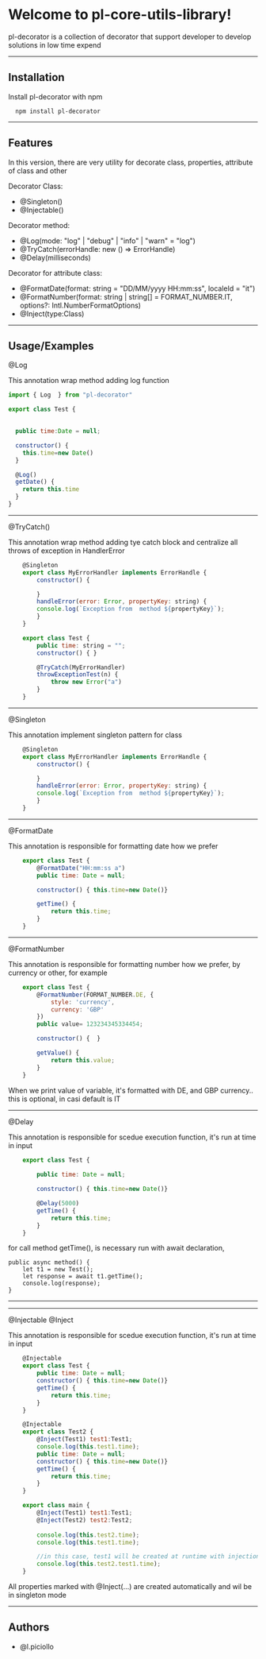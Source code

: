 
# Welcome to pl-core-utils-library!

pl-decorator is a collection of decorator that support developer to develop solutions in low time expend

----------------

## Installation

Install pl-decorator with npm

```
  npm install pl-decorator
```
----------------
## Features
In this version, there are very utility for decorate class, properties, attribute of class and other

Decorator Class:
- @Singleton()
- @Injectable()

Decorator method:
- @Log(mode: "log" | "debug" | "info" | "warn" = "log")
- @TryCatch(errorHandle: new () => ErrorHandle)
- @Delay(milliseconds)

Decorator for attribute class:
- @FormatDate(format: string = "DD/MM/yyyy HH:mm:ss", localeId = "it")
- @FormatNumber(format: string | string[] = FORMAT_NUMBER.IT, options?: Intl.NumberFormatOptions)
- @Inject(type:Class)

----------------
## Usage/Examples 
@Log

This annotation wrap method adding log function

```javascript
import { Log  } from "pl-decorator"

export class Test {

  
  public time:Date = null;

  constructor() {
    this.time=new Date()
  }

  @Log()
  getDate() {
    return this.time
  }
}
```
----------------
@TryCatch()

This annotation wrap method adding tye catch block and centralize all throws of exception in HandlerError

```javascript
    @Singleton
    export class MyErrorHandler implements ErrorHandle {
        constructor() {

        }
        handleError(error: Error, propertyKey: string) {
        console.log(`Exception from  method ${propertyKey}`);
        }
    }

    export class Test { 
        public time: string = "";
        constructor() { }

        @TryCatch(MyErrorHandler)
        throwExceptionTest(n) {
            throw new Error("a")
        }
    }
```
----------------
@Singleton

This annotation implement singleton pattern for class

```javascript
    @Singleton
    export class MyErrorHandler implements ErrorHandle {
        constructor() {

        }
        handleError(error: Error, propertyKey: string) {
        console.log(`Exception from  method ${propertyKey}`);
        }
    }

```
----------------
@FormatDate

This annotation is responsible for formatting date how we prefer

```javascript
    export class Test {
        @FormatDate("HH:mm:ss a")
        public time: Date = null;

        constructor() { this.time=new Date()}

        getTime() {
            return this.time;
        }
    }


```
----------------
@FormatNumber

This annotation is responsible for formatting number how we prefer, by currency or other, for example

```javascript
    export class Test {
        @FormatNumber(FORMAT_NUMBER.DE, {
            style: 'currency',
            currency: 'GBP'
        })
        public value= 123234345334454;

        constructor() {  }

        getValue() {
            return this.value;
        }
    }
```
When we print value of variable, it's formatted with DE, and GBP currency.. this is optional, in casi default is IT

----------------

@Delay

This annotation is responsible for scedue execution function, it's run at time in input

```javascript
    export class Test {
       
        public time: Date = null;

        constructor() { this.time=new Date()}

        @Delay(5000)
        getTime() {
            return this.time;
        }
    }
```
for call method getTime(), is necessary run with await declaration,

    public async method() {
        let t1 = new Test();
        let response = await t1.getTime();
        console.log(response);
    }
----------------
----------------

@Injectable
@Inject

This annotation is responsible for scedue execution function, it's run at time in input

```javascript
    @Injectable
    export class Test {
        public time: Date = null;
        constructor() { this.time=new Date()}
        getTime() {
            return this.time;
        }
    }

    @Injectable
    export class Test2 {
        @Inject(Test1) test1:Test1;
        console.log(this.test1.time);
        public time: Date = null;
        constructor() { this.time=new Date()}
        getTime() {
            return this.time;
        }
    }

    export class main {
        @Inject(Test1) test1:Test1;
        @Inject(Test2) test2:Test2;
        
        console.log(this.test2.time);
        console.log(this.test1.time);

        //in this case, test1 will be created at runtime with injection system because test1 is marked Inject(..) in Test2 class
        console.log(this.test2.test1.time);
    }

```
All properties marked with @Inject(...) are created automatically and wil be in singleton mode

----------------
## Authors

- @l.piciollo

